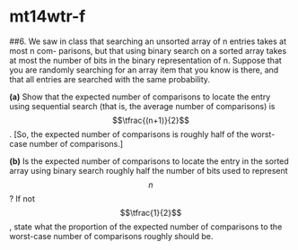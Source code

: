 # mt14wtr-f

##6.
We saw in class that searching an unsorted array of n entries takes at most n com- parisons, but that using binary search on a sorted array takes at most the number of bits in the binary representation of n. Suppose that you are randomly searching for an array item that you know is there, and that all entries are searched with the same probability.

**(a)** Show that the expected number of comparisons to locate the entry using sequential search (that is, the average number of comparisons) is $$\tfrac{(n+1)}{2}$$. [So, the expected number of comparisons is roughly half of the worst-case number of comparisons.]

**(b)** Is the expected number of comparisons to locate the entry in the sorted array using binary search roughly half the number of bits used to represent $$n$$? If not $$\tfrac{1}{2}$$, state what the proportion of the expected number of comparisons to the worst-case number of comparisons roughly should be.
